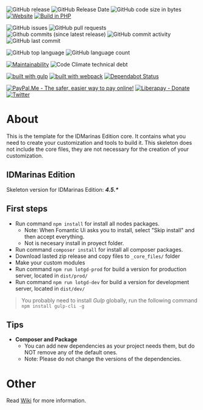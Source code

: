 ![GitHub release](https://img.shields.io/github/release/idmarinas/lotgd-local-skeleton.svg)
![GitHub Release Date](https://img.shields.io/github/release-date/idmarinas/lotgd-local-skeleton.svg)
![GitHub code size in bytes](https://img.shields.io/github/languages/code-size/idmarinas/lotgd-local-skeleton)
[![Website](https://img.shields.io/website-up-down-green-red/https/lotgd.infommo.es.svg?label=lotgd-demo)](https://lotgd.infommo.es)
[![Build in PHP](https://img.shields.io/badge/PHP-^7.2-8892BF.svg?logo=php)](http://php.net/)

![GitHub issues](https://img.shields.io/github/issues/idmarinas/lotgd-local-skeleton.svg)
![GitHub pull requests](https://img.shields.io/github/issues-pr/idmarinas/lotgd-local-skeleton.svg)
![Github commits (since latest release)](https://img.shields.io/github/commits-since/idmarinas/lotgd-local-skeleton/latest.svg)
![GitHub commit activity](https://img.shields.io/github/commit-activity/w/idmarinas/lotgd-local-skeleton.svg)
![GitHub last commit](https://img.shields.io/github/last-commit/idmarinas/lotgd-local-skeleton.svg)

![GitHub top language](https://img.shields.io/github/languages/top/idmarinas/lotgd-local-skeleton.svg)
![GitHub language count](https://img.shields.io/github/languages/count/idmarinas/lotgd-local-skeleton.svg)

[![Maintainability](https://api.codeclimate.com/v1/badges/4553239eac9e717f1cce/maintainability)](https://codeclimate.com/github/idmarinas/lotgd-local-skeleton/maintainability)
![Code Climate technical debt](https://img.shields.io/codeclimate/tech-debt/idmarinas/lotgd-local-skeleton?cacheSeconds=86400)

[![built with gulp](https://img.shields.io/badge/gulp-builds_this_project-eb4a4b.svg?logo=gulp)](http://gulpjs.com/)
[![built with webpack](https://img.shields.io/badge/webpack-builds_javascript-175d96.svg?logo=webpack)](https://webpack.js.org)
[![Dependabot Status](https://api.dependabot.com/badges/status?host=github&repo=idmarinas/lotgd-local-skeleton)](https://dependabot.com)

[![PayPal.Me - The safer, easier way to pay online!](https://img.shields.io/badge/donate-help_my_project-ffaa29.svg?logo=paypal&cacheSeconds=86400)](https://www.paypal.me/idmarinas)
[![Liberapay - Donate](https://img.shields.io/liberapay/receives/IDMarinas.svg?logo=liberapay&cacheSeconds=86400)](https://liberapay.com/IDMarinas/donate)
[![Twitter](https://img.shields.io/twitter/url/http/shields.io.svg?style=social&cacheSeconds=86400)](https://twitter.com/idmarinas)

# About

This is the template for the IDMarinas Edition core. It contains what you need to create your customization and tools to build it.
This skeleton does not include the core files, they are not necessary for the creation of your customization.

## IDMarinas Edition

Skeleton version for IDMarinas Edition: **_4.5.*_**

## First steps
-   Run command `npm install` for install all nodes packages.
    -   Note: When Fomantic Ui asks you to install, select "Skip install" and then accept everything.
    -   Not is necesary install in proyect folder.
-   Run command `composer install` for install all composer packages.
-   Download lasted zip release and copy files to `_core_files/` folder
-   Make your custom modules
-   Run command `npm run lotgd-prod` for build a version for production server, located in `dist/prod/`
-   Run command `npm run lotgd-dev` for build a version for development server, located in `dist/dev/`

> You probably need to install _Gulp_ globally, run the following command `npm install gulp-cli -g`
## Tips
-   **Composer and Package**
    -   You can add new dependencies as your project needs them, but do NOT remove any of the default ones.
    -   Note: Please do not change the versions of the dependencies.

# Other

Read [Wiki](https://github.com/idmarinas/lotgd-local-skeleton/wiki) for more information.
